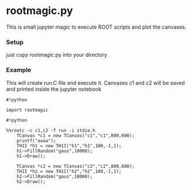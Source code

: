# rootmagic.py #
This is small jupyter magic to execute ROOT scripts and plot the canvases.
### Setup ###
just copy rootmagic.py into your directory
### Example ###
This will create run.C file and execute it. Canvases c1 and c2 will be saved and printed inside the jupyter notebook

```
#!python

import rootmagic
```

```
#!python

%%rootc -c c1,c2 -f run -i stdio.h
    TCanvas *c1 = new TCanvas("c1","c1",800,600);
    printf("aaaa");
    TH1I *h1 = new TH1I("h1","h1",100,-1,1);
    h1->FillRandom("gaus",10000);
    h1->Draw();
    
    TCanvas *c2 = new TCanvas("c2","c2",800,600);
    TH1I *h2 = new TH1I("h2","h2",100,-1,1);
    h2->FillRandom("gaus",10000);
    h2->Draw();
```